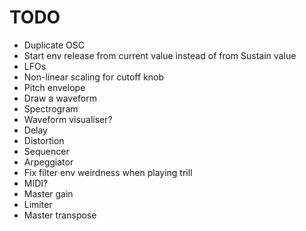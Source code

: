 # TODO

- Duplicate OSC
- Start env release from current value instead of from Sustain value
- LFOs
- Non-linear scaling for cutoff knob
- Pitch envelope
- Draw a waveform
- Spectrogram
- Waveform visualiser?
- Delay
- Distortion
- Sequencer
- Arpeggiator
- Fix filter env weirdness when playing trill
- MIDI?
- Master gain
- Limiter
- Master transpose
